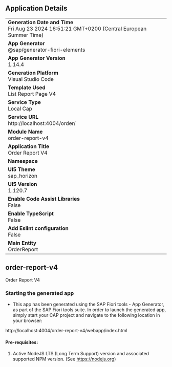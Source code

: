 ## Application Details
|               |
| ------------- |
|**Generation Date and Time**<br>Fri Aug 23 2024 16:51:21 GMT+0200 (Central European Summer Time)|
|**App Generator**<br>@sap/generator-fiori-elements|
|**App Generator Version**<br>1.14.4|
|**Generation Platform**<br>Visual Studio Code|
|**Template Used**<br>List Report Page V4|
|**Service Type**<br>Local Cap|
|**Service URL**<br>http://localhost:4004/order/|
|**Module Name**<br>order-report-v4|
|**Application Title**<br>Order Report V4|
|**Namespace**<br>|
|**UI5 Theme**<br>sap_horizon|
|**UI5 Version**<br>1.120.7|
|**Enable Code Assist Libraries**<br>False|
|**Enable TypeScript**<br>False|
|**Add Eslint configuration**<br>False|
|**Main Entity**<br>OrderReport|

## order-report-v4

Order Report V4

### Starting the generated app

-   This app has been generated using the SAP Fiori tools - App Generator, as part of the SAP Fiori tools suite.  In order to launch the generated app, simply start your CAP project and navigate to the following location in your browser:

http://localhost:4004/order-report-v4/webapp/index.html

#### Pre-requisites:

1. Active NodeJS LTS (Long Term Support) version and associated supported NPM version.  (See https://nodejs.org)


